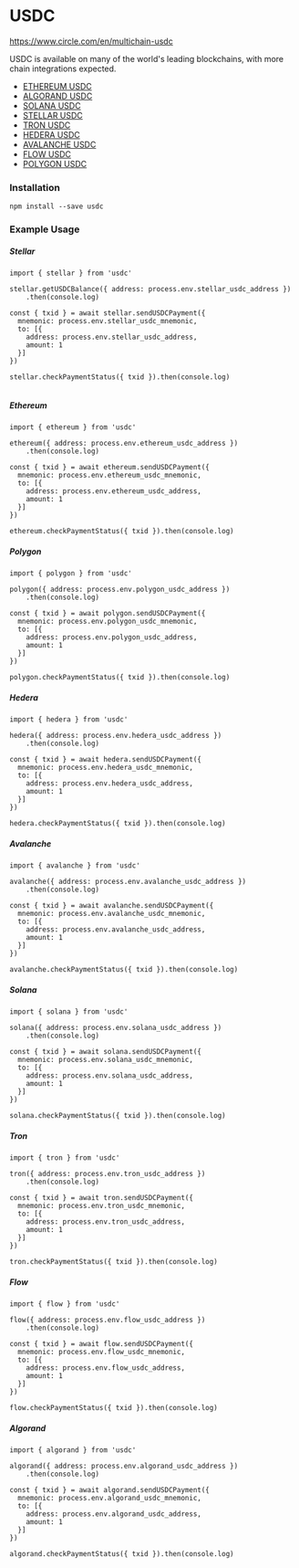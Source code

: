 # USDC

https://www.circle.com/en/multichain-usdc

USDC is available on many of the world's leading blockchains, with more chain integrations expected.

- [ETHEREUM USDC](https://www.circle.com/en/usdc-multichain/ethereum)
- [ALGORAND USDC](https://www.circle.com/en/usdc-multichain/algorand)
- [SOLANA USDC](https://www.circle.com/en/usdc-multichain/solana)
- [STELLAR USDC](https://www.circle.com/en/usdc-multichain/stellar)
- [TRON USDC](https://www.circle.com/en/usdc-multichain/tron)
- [HEDERA USDC](https://www.circle.com/en/usdc-multichain/hedera)
- [AVALANCHE USDC](https://www.circle.com/en/usdc-multichain/avalanche)
- [FLOW USDC](https://www.circle.com/en/usdc-multichain/flow)
- [POLYGON USDC](https://www.circle.com/en/usdc-multichain/polygon)

### Installation

```
npm install --save usdc

```

### Example Usage

##### Stellar

```
import { stellar } from 'usdc'

stellar.getUSDCBalance({ address: process.env.stellar_usdc_address })
	.then(console.log)
  
const { txid } = await stellar.sendUSDCPayment({
  mnemonic: process.env.stellar_usdc_mnemonic,
  to: [{
    address: process.env.stellar_usdc_address,
    amount: 1
  }]
})

stellar.checkPaymentStatus({ txid }).then(console.log)


```

##### Ethereum

```
import { ethereum } from 'usdc'

ethereum({ address: process.env.ethereum_usdc_address })
	.then(console.log)
  
const { txid } = await ethereum.sendUSDCPayment({
  mnemonic: process.env.ethereum_usdc_mnemonic,
  to: [{
    address: process.env.ethereum_usdc_address,
    amount: 1
  }]
})

ethereum.checkPaymentStatus({ txid }).then(console.log)

```

##### Polygon

```
import { polygon } from 'usdc'

polygon({ address: process.env.polygon_usdc_address })
	.then(console.log)

const { txid } = await polygon.sendUSDCPayment({
  mnemonic: process.env.polygon_usdc_mnemonic,
  to: [{
    address: process.env.polygon_usdc_address,
    amount: 1
  }]
})

polygon.checkPaymentStatus({ txid }).then(console.log)

```

##### Hedera

```
import { hedera } from 'usdc'

hedera({ address: process.env.hedera_usdc_address })
	.then(console.log)

const { txid } = await hedera.sendUSDCPayment({
  mnemonic: process.env.hedera_usdc_mnemonic,
  to: [{
    address: process.env.hedera_usdc_address,
    amount: 1
  }]
})

hedera.checkPaymentStatus({ txid }).then(console.log)

```

##### Avalanche

```
import { avalanche } from 'usdc'

avalanche({ address: process.env.avalanche_usdc_address })
	.then(console.log)

const { txid } = await avalanche.sendUSDCPayment({
  mnemonic: process.env.avalanche_usdc_mnemonic,
  to: [{
    address: process.env.avalanche_usdc_address,
    amount: 1
  }]
})

avalanche.checkPaymentStatus({ txid }).then(console.log)

```

##### Solana

```
import { solana } from 'usdc'

solana({ address: process.env.solana_usdc_address })
	.then(console.log)

const { txid } = await solana.sendUSDCPayment({
  mnemonic: process.env.solana_usdc_mnemonic,
  to: [{
    address: process.env.solana_usdc_address,
    amount: 1
  }]
})

solana.checkPaymentStatus({ txid }).then(console.log)

```

##### Tron

```
import { tron } from 'usdc'

tron({ address: process.env.tron_usdc_address })
	.then(console.log)

const { txid } = await tron.sendUSDCPayment({
  mnemonic: process.env.tron_usdc_mnemonic,
  to: [{
    address: process.env.tron_usdc_address,
    amount: 1
  }]
})

tron.checkPaymentStatus({ txid }).then(console.log)

```

##### Flow

```
import { flow } from 'usdc'

flow({ address: process.env.flow_usdc_address })
	.then(console.log)

const { txid } = await flow.sendUSDCPayment({
  mnemonic: process.env.flow_usdc_mnemonic,
  to: [{
    address: process.env.flow_usdc_address,
    amount: 1
  }]
})

flow.checkPaymentStatus({ txid }).then(console.log)

```

##### Algorand

```
import { algorand } from 'usdc'

algorand({ address: process.env.algorand_usdc_address })
	.then(console.log)

const { txid } = await algorand.sendUSDCPayment({
  mnemonic: process.env.algorand_usdc_mnemonic,
  to: [{
    address: process.env.algorand_usdc_address,
    amount: 1
  }]
})

algorand.checkPaymentStatus({ txid }).then(console.log)

```
